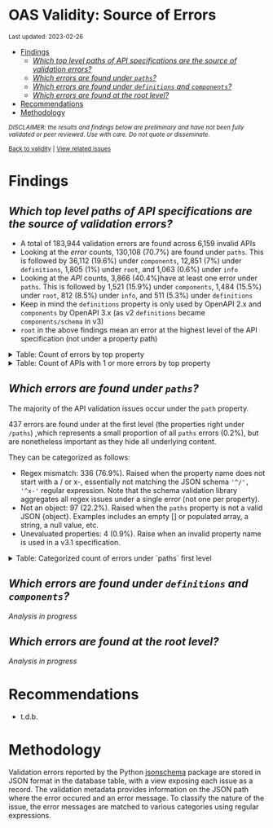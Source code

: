 OAS Validity: Source of Errors
================
<sup>Last updated: 2023-02-26</sup>

- <a href="#findings" id="toc-findings">Findings</a>
  - <a
    href="#which-top-level-paths-of-api-specifications-are-the-source-of-validation-errors"
    id="toc-which-top-level-paths-of-api-specifications-are-the-source-of-validation-errors"><em>Which
    top level paths of API specifications are the source of validation
    errors?</em></a>
  - <a href="#which-errors-are-found-under-paths"
    id="toc-which-errors-are-found-under-paths"><em>Which errors are found
    under <code>paths</code>?</em></a>
  - <a href="#which-errors-are-found-under-definitions-and-components"
    id="toc-which-errors-are-found-under-definitions-and-components"><em>Which
    errors are found under <code>definitions</code> and
    <code>components</code>?</em></a>
  - <a href="#which-errors-are-found-at-the-root-level"
    id="toc-which-errors-are-found-at-the-root-level"><em>Which errors are
    found at the root level?</em></a>
- <a href="#recommendations" id="toc-recommendations">Recommendations</a>
- <a href="#methodology" id="toc-methodology">Methodology</a>

<sup>*DISCLAIMER: the results and findings below are preliminary and
have not been fully validated or peer reviewed. Use with care. Do not
quote or disseminate.*</sup>

<sup>[Back to validity](oas_validity.md) \| [View related
issues](https://github.com/postman-open-technologies/knowledge-base/labels/oas%3Avalidity)</sup>

# Findings

## *Which top level paths of API specifications are the source of validation errors?*

- A total of 183,944 validation errors are found across 6,159 invalid
  APIs
- Looking at the *error* counts, 130,108 (70.7%) are found under
  `paths`. This is followed by 36,112 (19.6%) under `components`, 12,851
  (7%) under `definitions`, 1,805 (1%) under `root`, and 1,063 (0.6%)
  under `info`
- Looking at the *API* counts, 3,866 (40.4%)have at least one error
  under `paths`. This is followed by 1,521 (15.9%) under `components`,
  1,484 (15.5%) under `root`, 812 (8.5%) under `info`, and 511 (5.3%)
  under `definitions`
- Keep in mind the `definitions` property is only used by OpenAPI 2.x
  and `components` by OpenAPI 3.x (as v2 `definitions` became
  `components/schema` in v3)
- `root` in the above findings mean an error at the highest level of the
  API specification (not under a property path)

<details>
<summary>
Table: Count of errors by top property
</summary>

| path                |      n |       pct |
|:--------------------|-------:|----------:|
| paths               | 130108 | 0.7073240 |
| components          |  36112 | 0.1963206 |
| definitions         |  12851 | 0.0698637 |
| root                |   1805 | 0.0098128 |
| info                |   1063 | 0.0057789 |
| tags                |    523 | 0.0028433 |
| servers             |    412 | 0.0022398 |
| host                |    212 | 0.0011525 |
| securityDefinitions |    206 | 0.0011199 |
| basePath            |    201 | 0.0010927 |
| security            |    125 | 0.0006796 |
| responses           |     76 | 0.0004132 |
| schemes             |     74 | 0.0004023 |
| parameters          |     69 | 0.0003751 |
| produces            |     53 | 0.0002881 |
| externalDocs        |     27 | 0.0001468 |
| openapi             |     15 | 0.0000815 |
| consumes            |      8 | 0.0000435 |
| swagger             |      4 | 0.0000217 |

</details>
<details>
<summary>
Table: Count of APIs with 1 or more errors by top property
</summary>

| path                |    n |       pct |
|:--------------------|-----:|----------:|
| paths               | 3866 | 0.4036333 |
| components          | 1521 | 0.1588014 |
| root                | 1484 | 0.1549384 |
| info                |  812 | 0.0847776 |
| definitions         |  511 | 0.0533514 |
| servers             |  354 | 0.0369597 |
| host                |  212 | 0.0221341 |
| basePath            |  201 | 0.0209856 |
| securityDefinitions |  167 | 0.0174358 |
| security            |  123 | 0.0128419 |
| tags                |  104 | 0.0108582 |
| schemes             |   71 | 0.0074128 |
| produces            |   53 | 0.0055335 |
| parameters          |   32 | 0.0033410 |
| externalDocs        |   21 | 0.0021925 |
| responses           |   19 | 0.0019837 |
| openapi             |   15 | 0.0015661 |
| consumes            |    8 | 0.0008352 |
| swagger             |    4 | 0.0004176 |

</details>

## *Which errors are found under `paths`?*

The majority of the API validation issues occur under the `path`
property.

437 errors are found under at the first level (the properties right
under `/paths`) ,which represents a small proportion of all `paths`
errors (0.2%), but are nonetheless important as they hide all underlying
content.

They can be categorized as follows:

- Regex mismatch: 336 (76.9%). Raised when the property name does not
  start with a / or x-, essentially not matching the JSON schema
  `'^/', '^x-'` regular expression. Note that the schema validation
  library aggregates all regex issues under a single error (not one per
  property).
- Not an object: 97 (22.2%). Raised when the `paths` property is not a
  valid JSON {object}. Examples includes an empty \[\] or populated
  array, a string, a null value, etc.
- Unevaluated properties: 4 (0.9%). Raise when an invalid property name
  is used in a v3.1 specification.

<details>
<summary>
Table: Categorized count of errors under `paths` first level
</summary>

| category |   n |       pct |
|:---------|----:|----------:|
| REGEX    | 336 | 0.7688787 |
| NOTOBJ   |  97 | 0.2219680 |
| UNEVAL   |   4 | 0.0091533 |

</details>

## *Which errors are found under `definitions` and `components`?*

*Analysis in progress*

## *Which errors are found at the root level?*

*Analysis in progress*

# Recommendations

- t.d.b.

# Methodology

Validation errors reported by the Python
[jsonschema](https://github.com/python-jsonschema/jsonschema) package
are stored in JSON format in the database table, with a view exposing
each issue as a record. The validation metadata provides information on
the JSON path where the error occured and an error message. To classify
the nature of the issue, the error messages are matched to various
categories using regular expressions.
